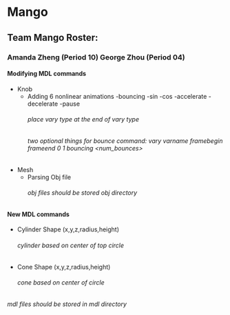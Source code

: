 # Mango
## Team Mango Roster:
### Amanda Zheng (Period 10) George Zhou (Period 04)

#### Modifying MDL commands
- Knob
    - Adding 6 nonlinear animations
        -bouncing
        -sin
        -cos
        -accelerate
        -decelerate
        -pause
        ###### place vary type at the end of vary type
        ###### two optional things for bounce command: vary varname framebegin frameend 0 1 bouncing <num_bounces> <decay>
- Mesh
    - Parsing Obj file
        ###### obj files should be stored obj directory

#### New MDL commands
- Cylinder Shape (x,y,z,radius,height)
    ###### cylinder based on center of top circle
- Cone Shape (x,y,z,radius,height) 
    ###### cone based on center of circle

###### *mdl files should be stored in mdl directory*
